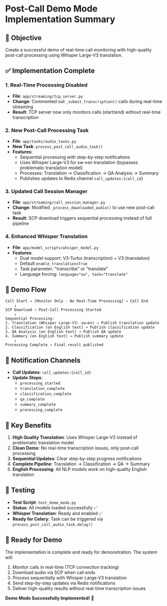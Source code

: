 # Post-Call Demo Mode Implementation Summary

## 🎯 Objective
Create a successful demo of real-time call monitoring with high-quality post-call processing using Whisper Large-V3 translation.

## ✅ Implementation Complete

### 1. **Real-Time Processing Disabled**
- **File**: `app/streaming/tcp_server.py`
- **Change**: Commented out `_submit_transcription()` calls during real-time streaming
- **Result**: TCP server now only monitors calls (start/end) without real-time transcription

### 2. **New Post-Call Processing Task**
- **File**: `app/tasks/audio_tasks.py`
- **New Task**: `process_post_call_audio_task()`
- **Features**:
  - Sequential processing with step-by-step notifications
  - Uses Whisper Large-V3 for sw→en translation (bypasses problematic translation model)
  - Processes: Translation → Classification → QA Analysis → Summary
  - Publishes updates to Redis channel `call_updates:{call_id}`

### 3. **Updated Call Session Manager**
- **File**: `app/streaming/call_session_manager.py`
- **Change**: Modified `_process_downloaded_audio()` to use new post-call task
- **Result**: SCP download triggers sequential processing instead of full pipeline

### 4. **Enhanced Whisper Translation**
- **File**: `app/model_scripts/whisper_model.py`
- **Features**:
  - Dual model support: V3-Turbo (transcription) + V3 (translation)
  - Default `enable_translation=True`
  - Task parameter: "transcribe" or "translate"
  - Language forcing: `language="sw", task="translate"`

## 🔄 Demo Flow

```
Call Start → [Monitor Only - No Real-Time Processing] → Call End
    ↓
SCP Download → Post-Call Processing Started
    ↓
Sequential Processing:
1. Translation (Whisper Large-V3: sw→en) → Publish translation update
2. Classification (on English text) → Publish classification update  
3. QA Analysis (on English text) → Publish QA update
4. Summary (on English text) → Publish summary update
    ↓
Processing Complete → Final result published
```

## 📡 Notification Channels

- **Call Updates**: `call_updates:{call_id}`
- **Update Steps**:
  - `processing_started`
  - `translation_complete` 
  - `classification_complete`
  - `qa_complete`
  - `summary_complete`
  - `processing_complete`

## 🎯 Key Benefits

1. **High Quality Translation**: Uses Whisper Large-V3 instead of problematic translation model
2. **Clean Demo**: No real-time transcription issues, only post-call processing
3. **Sequential Updates**: Clear step-by-step progress notifications
4. **Complete Pipeline**: Translation → Classification → QA → Summary
5. **English Processing**: All NLP models work on high-quality English translation

## 🧪 Testing

- **Test Script**: `test_demo_mode.py`
- **Status**: All models loaded successfully ✅
- **Whisper Translation**: Ready and enabled ✅
- **Ready for Celery**: Task can be triggered via `process_post_call_audio_task.delay()`

## 🚀 Ready for Demo

The implementation is complete and ready for demonstration. The system will:
1. Monitor calls in real-time (TCP connection tracking)
2. Download audio via SCP when call ends
3. Process sequentially with Whisper Large-V3 translation
4. Send step-by-step updates via Redis notifications
5. Deliver high-quality results without real-time transcription issues

**Demo Mode Successfully Implemented!** 🎉